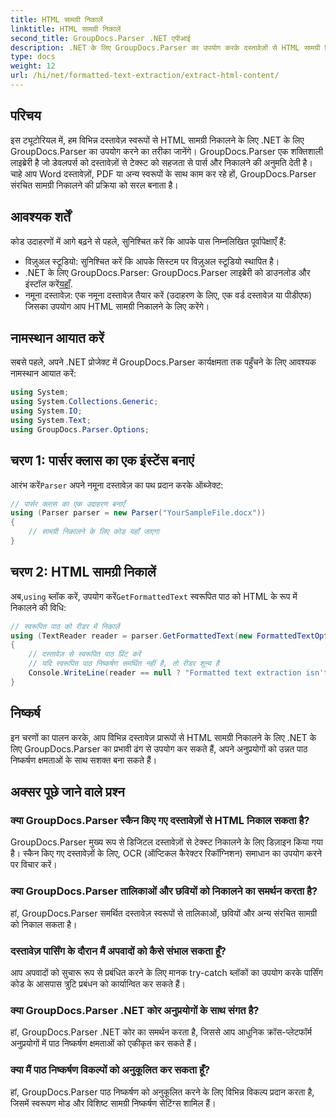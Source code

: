```yaml
---
title: HTML सामग्री निकालें
linktitle: HTML सामग्री निकालें
second_title: GroupDocs.Parser .NET एपीआई
description: .NET के लिए GroupDocs.Parser का उपयोग करके दस्तावेज़ों से HTML सामग्री निकालने का तरीका जानें। कोड उदाहरणों और चरण-दर-चरण मार्गदर्शन के साथ आसान-से-अनुसरण ट्यूटोरियल।
type: docs
weight: 12
url: /hi/net/formatted-text-extraction/extract-html-content/
---
```

## परिचय
इस ट्यूटोरियल में, हम विभिन्न दस्तावेज़ स्वरूपों से HTML सामग्री निकालने के लिए .NET के लिए GroupDocs.Parser का उपयोग करने का तरीका जानेंगे। GroupDocs.Parser एक शक्तिशाली लाइब्रेरी है जो डेवलपर्स को दस्तावेज़ों से टेक्स्ट को सहजता से पार्स और निकालने की अनुमति देती है। चाहे आप Word दस्तावेज़ों, PDF या अन्य स्वरूपों के साथ काम कर रहे हों, GroupDocs.Parser संरचित सामग्री निकालने की प्रक्रिया को सरल बनाता है।
## आवश्यक शर्तें
कोड उदाहरणों में आगे बढ़ने से पहले, सुनिश्चित करें कि आपके पास निम्नलिखित पूर्वापेक्षाएँ हैं:
- विज़ुअल स्टूडियो: सुनिश्चित करें कि आपके सिस्टम पर विज़ुअल स्टूडियो स्थापित है।
-  .NET के लिए GroupDocs.Parser: GroupDocs.Parser लाइब्रेरी को डाउनलोड और इंस्टॉल करें[यहाँ](https://releases.groupdocs.com/parser/net/).
- नमूना दस्तावेज़: एक नमूना दस्तावेज़ तैयार करें (उदाहरण के लिए, एक वर्ड दस्तावेज़ या पीडीएफ) जिसका उपयोग आप HTML सामग्री निकालने के लिए करेंगे।

## नामस्थान आयात करें
सबसे पहले, अपने .NET प्रोजेक्ट में GroupDocs.Parser कार्यक्षमता तक पहुँचने के लिए आवश्यक नामस्थान आयात करें:
```csharp
using System;
using System.Collections.Generic;
using System.IO;
using System.Text;
using GroupDocs.Parser.Options;
```
## चरण 1: पार्सर क्लास का एक इंस्टेंस बनाएं
 आरंभ करें`Parser` अपने नमूना दस्तावेज़ का पथ प्रदान करके ऑब्जेक्ट:
```csharp
// पार्सर क्लास का एक उदाहरण बनाएँ
using (Parser parser = new Parser("YourSampleFile.docx"))
{
    // सामग्री निकालने के लिए कोड यहाँ जाएगा
}
```
## चरण 2: HTML सामग्री निकालें
 अब,`using` ब्लॉक करें, उपयोग करें`GetFormattedText` स्वरूपित पाठ को HTML के रूप में निकालने की विधि:
```csharp
// स्वरूपित पाठ को रीडर में निकालें
using (TextReader reader = parser.GetFormattedText(new FormattedTextOptions(FormattedTextMode.Html)))
{
    // दस्तावेज़ से स्वरूपित पाठ प्रिंट करें
    // यदि स्वरूपित पाठ निष्कर्षण समर्थित नहीं है, तो रीडर शून्य है
    Console.WriteLine(reader == null ? "Formatted text extraction isn't supported" : reader.ReadToEnd());
}
```

## निष्कर्ष
इन चरणों का पालन करके, आप विभिन्न दस्तावेज़ प्रारूपों से HTML सामग्री निकालने के लिए .NET के लिए GroupDocs.Parser का प्रभावी ढंग से उपयोग कर सकते हैं, अपने अनुप्रयोगों को उन्नत पाठ निष्कर्षण क्षमताओं के साथ सशक्त बना सकते हैं।

## अक्सर पूछे जाने वाले प्रश्न
### क्या GroupDocs.Parser स्कैन किए गए दस्तावेज़ों से HTML निकाल सकता है?
GroupDocs.Parser मुख्य रूप से डिजिटल दस्तावेज़ों से टेक्स्ट निकालने के लिए डिज़ाइन किया गया है। स्कैन किए गए दस्तावेज़ों के लिए, OCR (ऑप्टिकल कैरेक्टर रिकॉग्निशन) समाधान का उपयोग करने पर विचार करें।
### क्या GroupDocs.Parser तालिकाओं और छवियों को निकालने का समर्थन करता है?
हां, GroupDocs.Parser समर्थित दस्तावेज़ स्वरूपों से तालिकाओं, छवियों और अन्य संरचित सामग्री को निकाल सकता है।
### दस्तावेज़ पार्सिंग के दौरान मैं अपवादों को कैसे संभाल सकता हूँ?
आप अपवादों को सुचारू रूप से प्रबंधित करने के लिए मानक try-catch ब्लॉकों का उपयोग करके पार्सिंग कोड के आसपास त्रुटि प्रबंधन को कार्यान्वित कर सकते हैं।
### क्या GroupDocs.Parser .NET कोर अनुप्रयोगों के साथ संगत है?
हां, GroupDocs.Parser .NET कोर का समर्थन करता है, जिससे आप आधुनिक क्रॉस-प्लेटफॉर्म अनुप्रयोगों में पाठ निष्कर्षण क्षमताओं को एकीकृत कर सकते हैं।
### क्या मैं पाठ निष्कर्षण विकल्पों को अनुकूलित कर सकता हूँ?
हां, GroupDocs.Parser पाठ निष्कर्षण को अनुकूलित करने के लिए विभिन्न विकल्प प्रदान करता है, जिसमें स्वरूपण मोड और विशिष्ट सामग्री निष्कर्षण सेटिंग्स शामिल हैं।